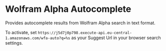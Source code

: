 # Wolfram Alpha Autocomplete #

Provides autocomplete results from Wolfram Alpha search in text format.

To activate, set `https://j5d7j0p798.execute-api.eu-central-1.amazonaws.com/wfa-auto?q=%s` as your Suggest Url in your browser search settings.
